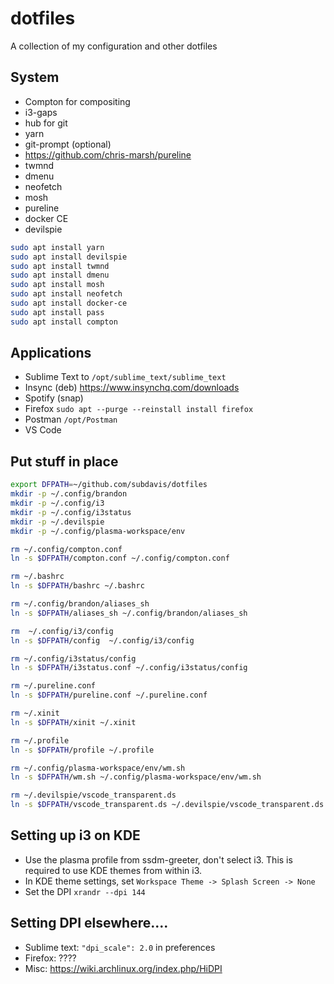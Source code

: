# dotfiles

A collection of my configuration and other dotfiles

## System

* Compton for compositing
* i3-gaps 
* hub for git
* yarn
* git-prompt (optional)
* https://github.com/chris-marsh/pureline
* twmnd
* dmenu
* neofetch
* mosh
* pureline
* docker CE
* devilspie

```bash
sudo apt install yarn
sudo apt install devilspie
sudo apt install twmnd
sudo apt install dmenu
sudo apt install mosh
sudo apt install neofetch
sudo apt install docker-ce
sudo apt install pass
sudo apt install compton
```

## Applications

* Sublime Text to `/opt/sublime_text/sublime_text`
* Insync (deb) https://www.insynchq.com/downloads
* Spotify (snap)
* Firefox `sudo apt --purge --reinstall install firefox`
* Postman `/opt/Postman`
* VS Code

## Put stuff in place

```bash
export DFPATH=~/github.com/subdavis/dotfiles
mkdir -p ~/.config/brandon
mkdir -p ~/.config/i3
mkdir -p ~/.config/i3status
mkdir -p ~/.devilspie
mkdir -p ~/.config/plasma-workspace/env

rm ~/.config/compton.conf
ln -s $DFPATH/compton.conf ~/.config/compton.conf

rm ~/.bashrc
ln -s $DFPATH/bashrc ~/.bashrc

rm ~/.config/brandon/aliases_sh
ln -s $DFPATH/aliases_sh ~/.config/brandon/aliases_sh

rm  ~/.config/i3/config
ln -s $DFPATH/config  ~/.config/i3/config

rm ~/.config/i3status/config
ln -s $DFPATH/i3status.conf ~/.config/i3status/config

rm ~/.pureline.conf
ln -s $DFPATH/pureline.conf ~/.pureline.conf

rm ~/.xinit
ln -s $DFPATH/xinit ~/.xinit

rm ~/.profile
ln -s $DFPATH/profile ~/.profile

rm ~/.config/plasma-workspace/env/wm.sh
ln -s $DFPATH/wm.sh ~/.config/plasma-workspace/env/wm.sh

rm ~/.devilspie/vscode_transparent.ds
ln -s $DFPATH/vscode_transparent.ds ~/.devilspie/vscode_transparent.ds
```

## Setting up i3 on KDE

* Use the plasma profile from ssdm-greeter, don't select i3.  This is required to use KDE themes from within i3.
* In KDE theme settings, set `Workspace Theme -> Splash Screen -> None`
* Set the DPI `xrandr --dpi 144`

## Setting DPI elsewhere....

* Sublime text: `"dpi_scale": 2.0` in preferences
* Firefox: ????
* Misc: https://wiki.archlinux.org/index.php/HiDPI
